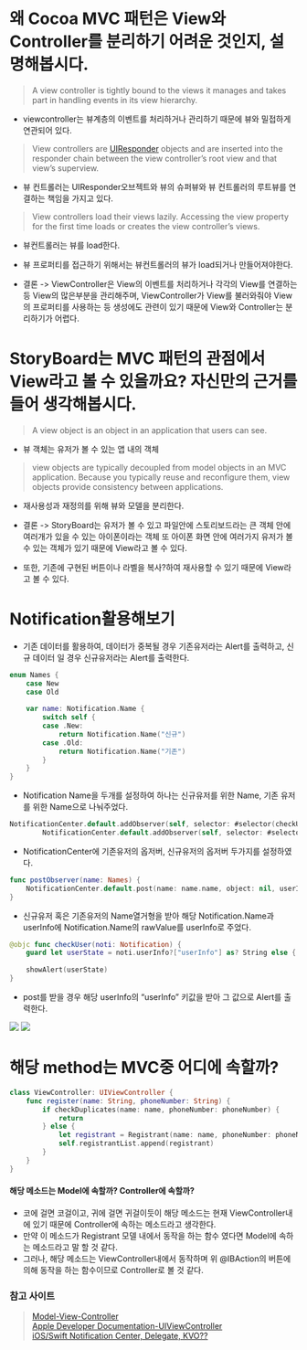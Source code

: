# 왜 Cocoa MVC 패턴은 View와 Controller를 분리하기 어려운 것인지, 설명해봅시다.
> A view controller is tightly bound to the views it manages and takes part in handling events in its view hierarchy.   
* viewcontroller는 뷰계층의 이벤트를 처리하거나 관리하기 때문에 뷰와 밀접하게 연관되어 있다.

> View controllers are  [UIResponder](https://developer.apple.com/documentation/uikit/uiresponder)  objects and are inserted into the responder chain between the view controller’s root view and that view’s superview.  
* 뷰 컨트롤러는 UIResponder오브젝트와 뷰의 슈퍼뷰와 뷰 컨트롤러의 루트뷰를 연결하는 책임을 가지고 있다.

> View controllers load their views lazily. Accessing the view property for the first time loads or creates the view controller’s views.  
* 뷰컨트롤러는 뷰를 load한다.
* 뷰 프로퍼티를 접근하기 위해서는 뷰컨트롤러의 뷰가 load되거나 만들어져야한다.

* 결론 -> ViewController은 View의 이벤트를 처리하거나 각각의 View를 연결하는 등 View의 많은부분을 관리해주며, ViewController가 View를 불러와줘야 View의 프로퍼티를 사용하는 등 생성에도 관련이 있기 때문에 View와 Controller는 분리하기가 어렵다.

# StoryBoard는 MVC 패턴의 관점에서 View라고 볼 수 있을까요? 자신만의 근거를 들어 생각해봅시다.
> A view object is an object in an application that users can see.  

* 뷰 객체는 유저가 볼 수 있는 앱 내의 객체

> view objects are typically decoupled from model objects in an MVC application. Because you typically reuse and reconfigure them, view objects provide consistency between applications.  

* 재사용성과 재정의를 위해 뷰와 모델을 분리한다.

* 결론 -> StoryBoard는 유저가 볼 수 있고 파일안에 스토리보드라는 큰 객체 안에 여러개가 있을 수 있는 아이폰이라는 객체 또 아이폰 화면 안에 여러가지 유저가 볼 수 있는 객체가 있기 때문에 View라고 볼 수 있다.
* 또한, 기존에 구현된 버튼이나 라벨을 복사?하여 재사용할 수 있기 때문에 View라고 볼 수 있다.

# Notification활용해보기
* 기존 데이터를 활용하여, 데이터가 중복될 경우 기존유저라는 Alert를 출력하고, 신규 데이터 일 경우 신규유저라는 Alert를 출력한다.
```swift
enum Names {
    case New
    case Old
    
    var name: Notification.Name {
        switch self {
        case .New:
            return Notification.Name("신규")
        case .Old:
            return Notification.Name("기존")
        }
    }
}
```
* Notification Name을 두개를 설정하여 하나는 신규유저를 위한 Name, 기존 유저를 위한 Name으로 나눠주었다.

```swift
NotificationCenter.default.addObserver(self, selector: #selector(checkUser(noti:)), name: Names.New.name, object: nil)
        NotificationCenter.default.addObserver(self, selector: #selector(checkUser(noti:)), name: Names.Old.name, object: nil)
```
* NotificationCenter에 기존유저의 옵저버, 신규유저의 옵저버 두가지를 설정하였다.

```swift
func postObserver(name: Names) {
    NotificationCenter.default.post(name: name.name, object: nil, userInfo: ["userInfo": name.name.rawValue])
}
```
* 신규유저 혹은 기존유저의 Name열거형을 받아 해당 Notification.Name과 userInfo에 Notification.Name의 rawValue를 userInfo로 주었다.

```swift
@objc func checkUser(noti: Notification) {
    guard let userState = noti.userInfo?["userInfo"] as? String else { return }
        
    showAlert(userState)
}
```
* post를 받을 경우 해당 userInfo의 “userInfo” 키값을 받아 그 값으로 Alert를 출력한다.

![](https://raw.githubusercontent.com/Rhode-park/ss8-sat-study-A/leonFather/week3/image/기존유저.png)
![](https://raw.githubusercontent.com/Rhode-park/ss8-sat-study-A/leonFather/week3/image/신규유저.png)

# 해당 method는 MVC중 어디에 속할까?
```swift
class ViewController: UIViewController {
    func register(name: String, phoneNumber: String) {
        if checkDuplicates(name: name, phoneNumber: phoneNumber) {
            return
        } else {
            let registrant = Registrant(name: name, phoneNumber: phoneNumber)
            self.registrantList.append(registrant)
        }
    }
}
```
#### 해당 메소드는 Model에 속할까? Controller에 속할까?
* 코에 걸면 코걸이고, 귀에 걸면 귀걸이듯이 해당 메소드는 현재 ViewController내에 있기 때문에 Controller에 속하는 메소드라고 생각한다.
* 만약 이 메소드가 Registrant 모델 내에서 동작을 하는 함수 였다면 Model에 속하는 메소드라고 말 할 것 같다.
* 그러나, 해당 메소드는 ViewController내에서 동작하며 위 @IBAction의 버튼에 의해 동작을 하는 함수이므로 Controller로 볼 것 같다.


### 참고 사이트
> [Model-View-Controller](https://developer.apple.com/library/archive/documentation/General/Conceptual/DevPedia-CocoaCore/MVC.html)  
> [Apple Developer Documentation-UIViewController](https://developer.apple.com/documentation/uikit/uiviewcontroller)  
> [iOS/Swift Notification Center, Delegate, KVO??](https://velog.io/@leeyoungwoozz/iOSSwift-Notification-Center-KVO)  
